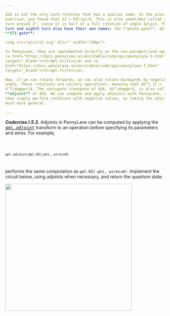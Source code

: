 ```yaml
---

$Z$ is not the only such rotation that has a special name. In the previous
exercise, you found that $Z = RZ(\pi)$. This is also sometimes called a "half
turn around Z", since it is half of a full rotation of angle $2\pi$. The quarter
turn and eighth turn also have their own names: the **phase gate**, $S$, and the
**$T$ gate**:

<img src="pics/st.svg" alt="" width="150px">

In PennyLane, they are implemented directly as the non-parametrized operations
<a href="https://docs.pennylane.ai/en/stable/code/api/pennylane.S.html"
target="_blank"><tt>qml.S</tt></a> and <a
href="https://docs.pennylane.ai/en/stable/code/api/pennylane.T.html"
target="_blank"><tt>qml.T</tt></a>.

Now, if we can rotate forwards, we can also rotate backwards by negating the
angle. These rotations are unitary operations, meaning that $U^{-1} =
U^{\dagger}$. The conjugate transpose of $U$, $U^\dagger$, is also called the
**adjoint** of $U$. We can compute and apply adjoints with PennyLane, rather
than simply perform rotations with negative values, as taking the adjoint is
much more general.

---
```


***Codercise I.5.3.*** Adjoints in PennyLane can be computed by applying the <a
   href="https://docs.pennylane.ai/en/stable/code/api/pennylane.adjoint.html"
   target="_blank"><tt>qml.adjoint</tt></a> transform to an operation before
   specifying its parameters and wires. For example,

<code>

    qml.adjoint(qml.RZ)(phi, wires=0)

</code>

performs the same computation as `qml.RZ(-phi, wires=0)`. Implement the circuit
below, using adjoints when necessary, and return the quantum state.

<img src="pics/circuit_153.svg" alt="" width="400px">
